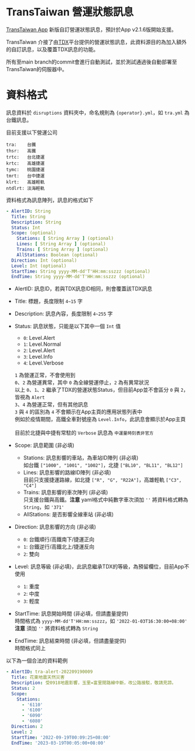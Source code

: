 # TransTaiwan 營運狀態訊息

[TransTaiwan App](https://tools.transtaiwan.com/download.html) 新版自訂營運狀態訊息，預計於App v2.1.6版開始支援。
<br>

TransTaiwan 介接了由[TDX](https://tdx.transportdata.tw/)平台提供的營運狀態訊息，此資料源目的為加入額外的自訂訊息，以及覆蓋TDX訊息的功能。
<br>

所有至main branch的commit會進行自動測試，並於測試通過後自動部署至TransTaiwan的伺服器中。
<br>

# 資料格式

訊息資料於 `disruptions` 資料夾中，命名規則為 `{operator}.yml`，如 `tra.yml` 為台鐵訊息。<br>

目前支援以下營運公司
```
tra:    台鐵
thsr:   高鐵
trtc:   台北捷運
krtc:   高雄捷運
tymc:   桃園捷運
tmrt:   台中捷運
klrt:   高雄輕軌
ntdlrt: 淡海輕軌
```

資料格式為訊息陣列，訊息的格式如下

``` yaml
- AlertID: String
  Title: String
  Description: String
  Status: Int
  Scope: (optional)
    Stations: [ String Array ] (optional)
    Lines: [ String Array ] (optional)
    Trains: [ String Array ] (optional)
    AllStations: Boolean (optional)
  Direction: Int (optional)
  Level: Int (optional)
  StartTime: String yyyy-MM-dd'T'HH:mm:sszzz (optional)
  EndTime: String yyyy-MM-dd'T'HH:mm:sszzz (optional)
```

<!-- 資料詳細說明 -->

- AlertID: 訊息ID，若與TDX訊息ID相同，則會覆蓋該TDX訊息
- Title: 標題，長度限制 `4~15` 字
- Description: 訊息內容，長度限制 `4~255` 字
- Status: 訊息狀態，只能是以下其中一個 `Int` 值
  - `0`: Level.Alert
  - `1`: Level.Normal
  - `2`: Level.Alert
  - `3`: Level.Info
  - `4`: Level.Verbose

  `1` 為營運正常，不會使用到<br>
  `0`、`2` 為營運異常，其中 `0` 為全線營運停止，`2` 為有異常狀況<br>
  以上 `0`、`1`、`2` 繼承了TDX的營運狀態Status，但目前App並不會區分 `0` 與 `2`，皆視為 `Alert`<br>
  `3`、`4` 為營運正常，但有其他訊息<br>
  `3` 與 `4` 的區別為 `4` 不會顯示在App主頁的應用狀態列表中<br>
  例如於疫情期間，高鐵全車對號座為 `Level.Info`，此訊息會顯示於App主頁<br>
  <br>
  目前於北捷與中捷有常駐的 `Verbose` 訊息為 `中運量時刻表非官方`

- Scope: 訊息範圍 (非必填)
  - Stations: 訊息影響的車站，為車站ID陣列 (非必填)<br>
  如台鐵 `["1000", "1001", "1002"]`，北捷 `["BL10", "BL11", "BL12"]`<br>
  - Lines: 訊息影響的路線ID陣列 (非必填)<br>
  目前只支援捷運路線，如北捷 `["R", "G", "R22A"]`，高雄輕軌 `["C3", "C4"]`<br>
  - Trains: 訊息影響的車次陣列 (非必填)<br>
  只支援台鐵與高鐵。**注意** yaml格式中純數字車次須加 `''` 將資料格式轉為 `String`，如 `'371'`
  - AllStations: 是否影響全線車站 (非必填)
- Direction: 訊息影響的方向 (非必填)
  - `0`: 台鐵順行/高鐵南下/捷運正向
  - `1`: 台鐵逆行/高鐵北上/捷運反向
  - `2`: 雙向
- Level: 訊息等級 (非必填)，此訊息繼承TDX的等級，為預留欄位，目前App不使用
  - `1`: 重度
  - `2`: 中度
  - `3`: 輕度
- StartTime: 訊息開始時間 (非必填，但請盡量提供)<br>
  時間格式為 `yyyy-MM-dd'T'HH:mm:sszzz`，如 `'2022-01-03T16:30:00+08:00'`<br>
  **注意** 須加 `''` 將資料格式轉為 `String`
- EndTime: 訊息結束時間 (非必填，但請盡量提供)<br>
  時間格式同上

以下為一個合法的資料範例

```yaml
- AlertID: tra-alert-202209190009
  Title: 花東地震天然災害
  Description: 受0918地震影響，玉里=富里間路線中斷，改公路接駁，敬請見諒。
  Status: 2
  Scope:
    Stations:
      - '6110'
      - '6100'
      - '6090'
      - '6080'
  Direction: 2
  Level: 2
  StartTime: '2022-09-19T00:09:25+08:00'
  EndTime: '2023-03-19T00:05:00+08:00'
```